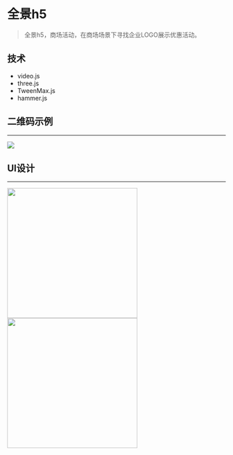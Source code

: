 # 全景h5

> 全景h5，商场活动，在商场场景下寻找企业LOGO展示优惠活动。

## 技术

- video.js 
- three.js
- TweenMax.js
- hammer.js

## 二维码示例
-----

![](https://github.com/lihongbin100/h5-qj/blob/master/doc/code-1.png)

## UI设计

--------
<img src="https://github.com/lihongbin100/h5-qj/blob/master/doc/h1.jpeg" width="300px">
<img src="https://github.com/lihongbin100/h5-qj/blob/master/doc/h2.jpeg" width="300px">





